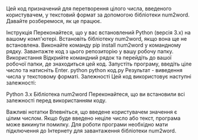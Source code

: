Цей код призначений для перетворення цілого числа, введеного користувачем, у текстовий формат за допомогою бібліотеки num2word. Давайте розберемося, як це працює.

Інструкція
Переконайтеся, що у вас встановлений Python (версія 3.x) на вашому комп'ютері.
Встановіть бібліотеку num2word, якщо вона ще не встановлена. Виконайте команду pip install num2word у командному рядку.
Завантажте код з цього репозиторію у вашу робочу папку.
Використання
Відкрийте командний рядок та перейдіть до вашої робочої папки, де знаходиться цей код.
Запустіть програму, введіть ціле число та натисніть Enter.
python
python код.py
Результат - виведення числа у текстовому форматі.
Залежності
Цей код використовує наступні залежності:

Python 3.x
Бібліотека num2word
Переконайтеся, що ви встановили всі залежності перед використанням коду.

Важливі нотатки
Впевніться, що введене користувачем значення є цілим числом. Якщо буде введено неціле число або текст, програма може викинути помилку.
Для роботи програми необхідно мати підключення до Інтернету для завантаження бібліотеки num2word.
